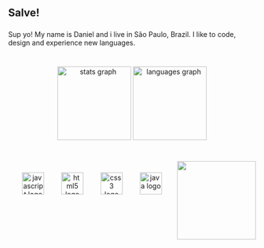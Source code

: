 <h2 align="left">Salve!</h2>

###

<p align="left">Sup yo! My name is Daniel and i live in São Paulo, Brazil. I like to code, design and experience new languages.</p>

###

<br clear="both">

<div align="center">
  <img src="https://github-readme-stats.vercel.app/api?username=danielmacielbenicio&hide_title=false&hide_rank=false&show_icons=true&include_all_commits=true&count_private=true&disable_animations=false&theme=tokyonight&locale=en&hide_border=false" height="150" alt="stats graph"  />
  <img src="https://github-readme-stats.vercel.app/api/top-langs?username=danielmacielbenicio&locale=en&hide_title=false&layout=compact&card_width=320&langs_count=5&theme=tokyonight&hide_border=false" height="150" alt="languages graph"  />
</div>

###
<br clear="both">

  <div align="left">
<img align="right" height="160" src="https://preview.redd.it/cl4fv9a7nk081.jpg?width=725&format=pjpg&auto=webp&s=38ec4b516f60c5b603825c09e70e4b5c45beb776"  />
  </div>

###
<div align="center">
  <img  align="center" src="https://cdn.jsdelivr.net/gh/devicons/devicon/icons/javascript/javascript-original.svg" height="45" alt="javascript logo"  />
  <img  align="center" width="27" />
  <img  align="center" src="https://cdn.jsdelivr.net/gh/devicons/devicon/icons/html5/html5-original.svg" height="45" alt="html5 logo"  />
  <img width="27" />
  <img  align="center" src="https://cdn.jsdelivr.net/gh/devicons/devicon/icons/css3/css3-original.svg" height="45" alt="css3 logo"  />
  <img width="27" />
  <img  align="center" src="https://cdn.jsdelivr.net/gh/devicons/devicon/icons/java/java-original.svg" height="45" alt="java logo"  />
</div>

###

<br clear="both">

###

<br clear="both">

###
